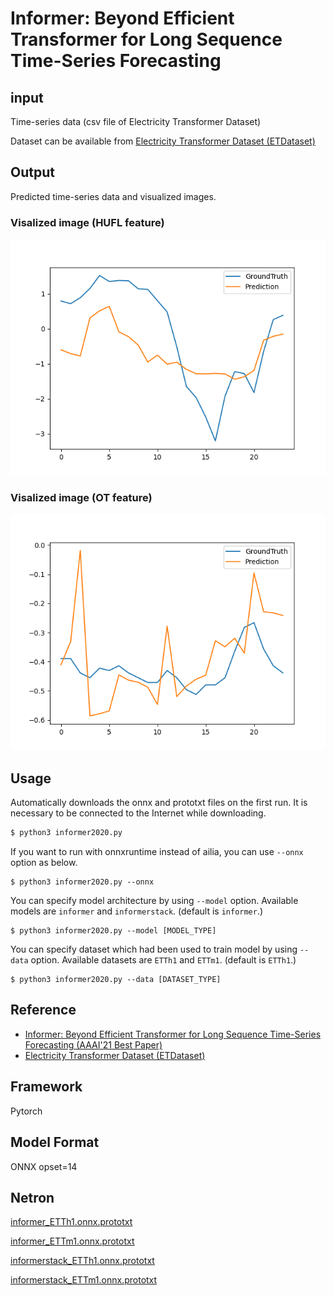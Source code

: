 # Informer: Beyond Efficient Transformer for Long Sequence Time-Series Forecasting

## input
Time-series data (csv file of Electricity Transformer Dataset)

Dataset can be available from [Electricity Transformer Dataset (ETDataset)](https://github.com/zhouhaoyi/ETDataset)

## Output
Predicted time-series data and visualized images.

### Visalized image (HUFL feature)
![Output_HUFL](output_HUFL.png)

### Visalized image (OT feature)
![Output_OT](output_OT.png)

## Usage
Automatically downloads the onnx and prototxt files on the first run.
It is necessary to be connected to the Internet while downloading.

```bash
$ python3 informer2020.py
```

If you want to run with onnxruntime instead of ailia, you can use `--onnx` option as below.

```
$ python3 informer2020.py --onnx
```

You can specify model architecture by using `--model` option. Available models are `informer` and `informerstack`. (default is `informer`.)

```
$ python3 informer2020.py --model [MODEL_TYPE]
```

You can specify dataset which had been used to train model by using `--data` option. 
Available datasets are `ETTh1` and `ETTm1`. (default is `ETTh1`.)

```
$ python3 informer2020.py --data [DATASET_TYPE]
```

## Reference

- [Informer: Beyond Efficient Transformer for Long Sequence Time-Series Forecasting (AAAI'21 Best Paper)](https://github.com/zhouhaoyi/Informer2020)
- [Electricity Transformer Dataset (ETDataset)](https://github.com/zhouhaoyi/ETDataset)

## Framework

Pytorch

## Model Format

ONNX opset=14

## Netron

[informer_ETTh1.onnx.prototxt](https://netron.app/?url=https://storage.googleapis.com/ailia-models/informer2020/informer_ETTh1.onnx.prototxt)

[informer_ETTm1.onnx.prototxt](https://netron.app/?url=https://storage.googleapis.com/ailia-models/informer2020/informer_ETTm1.onnx.prototxt)

[informerstack_ETTh1.onnx.prototxt](https://netron.app/?url=https://storage.googleapis.com/ailia-models/informer2020/informerstack_ETTh1.onnx.prototxt)

[informerstack_ETTm1.onnx.prototxt](https://netron.app/?url=https://storage.googleapis.com/ailia-models/informer2020/informerstack_ETTm1.onnx.prototxt)